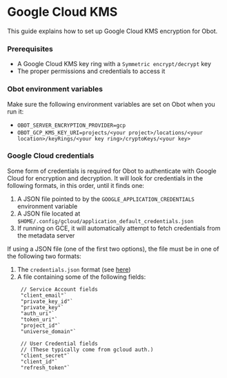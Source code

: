 # Google Cloud KMS

This guide explains how to set up Google Cloud KMS encryption for Obot.

### Prerequisites

- A Google Cloud KMS key ring with a `Symmetric encrypt/decrypt` key
- The proper permissions and credentials to access it

### Obot environment variables

Make sure the following environment variables are set on Obot when you run it:

- `OBOT_SERVER_ENCRYPTION_PROVIDER=gcp`
- `OBOT_GCP_KMS_KEY_URI=projects/<your project>/locations/<your location>/keyRings/<your key ring>/cryptoKeys/<your key>`

### Google Cloud credentials

Some form of credentials is required for Obot to authenticate with Google Cloud for encryption and decryption.
It will look for credentials in the following formats, in this order, until it finds one:

1. A JSON file pointed to by the `GOOGLE_APPLICATION_CREDENTIALS` environment variable
2. A JSON file located at `$HOME/.config/gcloud/application_default_credentials.json`
3. If running on GCE, it will automatically attempt to fetch credentials from the metadata server

If using a JSON file (one of the first two options), the file must be in one of the following two formats:

1. The `credentials.json` format (see [here](https://developers.google.com/workspace/guides/create-credentials#create_credentials_for_a_service_account))
2. A file containing some of the following fields:
   ```
    // Service Account fields
	"client_email"`
	"private_key_id"`
	"private_key"`
	"auth_uri"`
	"token_uri"`
	"project_id"`
	"universe_domain"`

	// User Credential fields
	// (These typically come from gcloud auth.)
	"client_secret"`
	"client_id"`
	"refresh_token"`
   ```